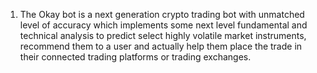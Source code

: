1. The Okay bot is a next generation crypto trading bot with unmatched level of accuracy which implements some next level fundamental and technical analysis to predict select highly volatile market instruments, recommend them to a user and actually help them place the trade in their connected trading platforms or trading exchanges.